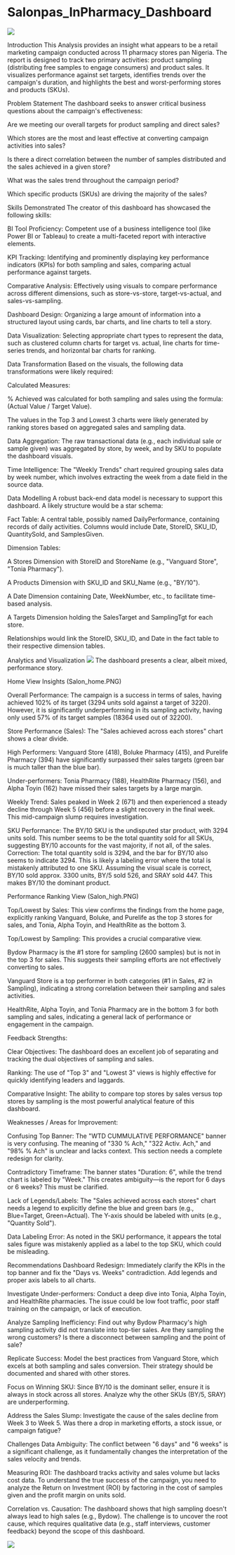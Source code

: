 # Salonpas_InPharmacy_Dashboard

![](Salon_intro.jpg)


Introduction
This Analysis provides an insight what appears to be a retail marketing campaign conducted across 11 pharmacy stores pan Nigeria. The report is designed to track two primary activities: product sampling (distributing free samples to engage consumers) and product sales. It visualizes performance against set targets, identifies trends over the campaign's duration, and highlights the best and worst-performing stores and products (SKUs).

Problem Statement
The dashboard seeks to answer critical business questions about the campaign's effectiveness:

Are we meeting our overall targets for product sampling and direct sales?

Which stores are the most and least effective at converting campaign activities into sales?

Is there a direct correlation between the number of samples distributed and the sales achieved in a given store?

What was the sales trend throughout the campaign period?

Which specific products (SKUs) are driving the majority of the sales?

Skills Demonstrated
The creator of this dashboard has showcased the following skills:

BI Tool Proficiency: Competent use of a business intelligence tool (like Power BI or Tableau) to create a multi-faceted report with interactive elements.

KPI Tracking: Identifying and prominently displaying key performance indicators (KPIs) for both sampling and sales, comparing actual performance against targets.

Comparative Analysis: Effectively using visuals to compare performance across different dimensions, such as store-vs-store, target-vs-actual, and sales-vs-sampling.

Dashboard Design: Organizing a large amount of information into a structured layout using cards, bar charts, and line charts to tell a story.

Data Visualization: Selecting appropriate chart types to represent the data, such as clustered column charts for target vs. actual, line charts for time-series trends, and horizontal bar charts for ranking.

Data Transformation
Based on the visuals, the following data transformations were likely required:

Calculated Measures:

% Achieved was calculated for both sampling and sales using the formula: (Actual Value / Target Value).

The values in the Top 3 and Lowest 3 charts were likely generated by ranking stores based on aggregated sales and sampling data.

Data Aggregation: The raw transactional data (e.g., each individual sale or sample given) was aggregated by store, by week, and by SKU to populate the dashboard visuals.

Time Intelligence: The "Weekly Trends" chart required grouping sales data by week number, which involves extracting the week from a date field in the source data.

Data Modelling
A robust back-end data model is necessary to support this dashboard. A likely structure would be a star schema:

Fact Table: A central table, possibly named DailyPerformance, containing records of daily activities. Columns would include Date, StoreID, SKU_ID, QuantitySold, and SamplesGiven.

Dimension Tables:

A Stores Dimension with StoreID and StoreName (e.g., "Vanguard Store", "Tonia Pharmacy").

A Products Dimension with SKU_ID and SKU_Name (e.g., "BY/10").

A Date Dimension containing Date, WeekNumber, etc., to facilitate time-based analysis.

A Targets Dimension holding the SalesTarget and SamplingTgt for each store.

Relationships would link the StoreID, SKU_ID, and Date in the fact table to their respective dimension tables.

Analytics and Visualization
![](Salon_home.PNG)
The dashboard presents a clear, albeit mixed, performance story.

Home View Insights (Salon_home.PNG)

Overall Performance: The campaign is a success in terms of sales, having achieved 102% of its target (3294 units sold against a target of 3220). However, it is significantly underperforming in its sampling activity, having only used 57% of its target samples (18364 used out of 32200).

Store Performance (Sales): The "Sales achieved across each stores" chart shows a clear divide.

High Performers: Vanguard Store (418), Boluke Pharmacy (415), and Purelife Pharmacy (394) have significantly surpassed their sales targets (green bar is much taller than the blue bar).

Under-performers: Tonia Pharmacy (188), HealthRite Pharmacy (156), and Alpha Toyin (162) have missed their sales targets by a large margin.

Weekly Trend: Sales peaked in Week 2 (671) and then experienced a steady decline through Week 5 (456) before a slight recovery in the final week. This mid-campaign slump requires investigation.

SKU Performance: The BY/10 SKU is the undisputed star product, with 3294 units sold. This number seems to be the total quantity sold for all SKUs, suggesting BY/10 accounts for the vast majority, if not all, of the sales. Correction: The total quantity sold is 3294, and the bar for BY/10 also seems to indicate 3294. This is likely a labeling error where the total is mistakenly attributed to one SKU. Assuming the visual scale is correct, BY/10 sold approx. 3300 units, BY/5 sold 526, and SRAY sold 447. This makes BY/10 the dominant product.

Performance Ranking View (Salon_high.PNG)

Top/Lowest by Sales: This view confirms the findings from the home page, explicitly ranking Vanguard, Boluke, and Purelife as the top 3 stores for sales, and Tonia, Alpha Toyin, and HealthRite as the bottom 3.

Top/Lowest by Sampling: This provides a crucial comparative view.

Bydow Pharmacy is the #1 store for sampling (2600 samples) but is not in the top 3 for sales. This suggests their sampling efforts are not effectively converting to sales.

Vanguard Store is a top performer in both categories (#1 in Sales, #2 in Sampling), indicating a strong correlation between their sampling and sales activities.

HealthRite, Alpha Toyin, and Tonia Pharmacy are in the bottom 3 for both sampling and sales, indicating a general lack of performance or engagement in the campaign.

Feedback
Strengths:

Clear Objectives: The dashboard does an excellent job of separating and tracking the dual objectives of sampling and sales.

Ranking: The use of "Top 3" and "Lowest 3" views is highly effective for quickly identifying leaders and laggards.

Comparative Insight: The ability to compare top stores by sales versus top stores by sampling is the most powerful analytical feature of this dashboard.

Weaknesses / Areas for Improvement:

Confusing Top Banner: The "WTD CUMMULATIVE PERFORMANCE" banner is very confusing. The meaning of "330 % Ach," "322 Activ. Ach," and "98% % Ach" is unclear and lacks context. This section needs a complete redesign for clarity.

Contradictory Timeframe: The banner states "Duration: 6", while the trend chart is labeled by "Week." This creates ambiguity—is the report for 6 days or 6 weeks? This must be clarified.

Lack of Legends/Labels: The "Sales achieved across each stores" chart needs a legend to explicitly define the blue and green bars (e.g., Blue=Target, Green=Actual). The Y-axis should be labeled with units (e.g., "Quantity Sold").

Data Labeling Error: As noted in the SKU performance, it appears the total sales figure was mistakenly applied as a label to the top SKU, which could be misleading.

Recommendations
Dashboard Redesign: Immediately clarify the KPIs in the top banner and fix the "Days vs. Weeks" contradiction. Add legends and proper axis labels to all charts.

Investigate Under-performers: Conduct a deep dive into Tonia, Alpha Toyin, and HealthRite pharmacies. The issue could be low foot traffic, poor staff training on the campaign, or lack of execution.

Analyze Sampling Inefficiency: Find out why Bydow Pharmacy's high sampling activity did not translate into top-tier sales. Are they sampling the wrong customers? Is there a disconnect between sampling and the point of sale?

Replicate Success: Model the best practices from Vanguard Store, which excels at both sampling and sales conversion. Their strategy should be documented and shared with other stores.

Focus on Winning SKU: Since BY/10 is the dominant seller, ensure it is always in stock across all stores. Analyze why the other SKUs (BY/5, SRAY) are underperforming.

Address the Sales Slump: Investigate the cause of the sales decline from Week 3 to Week 5. Was there a drop in marketing efforts, a stock issue, or campaign fatigue?

Challenges
Data Ambiguity: The conflict between "6 days" and "6 weeks" is a significant challenge, as it fundamentally changes the interpretation of the sales velocity and trends.

Measuring ROI: The dashboard tracks activity and sales volume but lacks cost data. To understand the true success of the campaign, you need to analyze the Return on Investment (ROI) by factoring in the cost of samples given and the profit margin on units sold.

Correlation vs. Causation: The dashboard shows that high sampling doesn't always lead to high sales (e.g., Bydow). The challenge is to uncover the root cause, which requires qualitative data (e.g., staff interviews, customer feedback) beyond the scope of this dashboard.

![](Salon_high.PNG)
